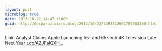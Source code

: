 ```yaml
---
layout: post
microblog: true
date: 2013-10-22 14:47 +1000
guid: http://desparoz.micro.blog/2013/10/22/t392512601789583360.html
---
```

Link: Analyst Claims Apple Launching 55- and 65-Inch 4K Television Late Next Year [t.co/AZJFaIQXH...](http://t.co/AZJFaIQXH3)
